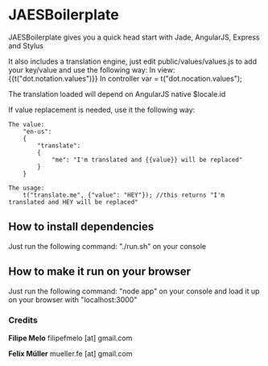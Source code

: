 # JAESBoilerplate

JAESBoilerplate gives you a quick head start with Jade, AngularJS, Express and Stylus

It also includes a translation engine, just edit public/values/values.js to add your key/value and use the following way:
    In view:
        {{t("dot.notation.values")}}
    In controller
        var = t("dot.nocation.values");

The translation loaded will depend on AngularJS native $locale.id

If value replacement is needed, use it the following way:

    The value:
        "en-us":
        {
            "translate":
            {
                "me": "I'm translated and {{value}} will be replaced"
            }
        }

    The usage:
        t("translate.me", {"value": "HEY"}); //this returns "I'm translated and HEY will be replaced"

## How to install dependencies

Just run the following command: "./run.sh" on your console

## How to make it run on your browser

Just run the following command: "node app" on your console and load it up on your browser with "localhost:3000"

### Credits
**Filipe Melo** 
filipefmelo [at] gmail.com

**Felix Müller**
mueller.fe [at] gmail.com
